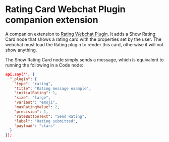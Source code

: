 # Rating Card Webchat Plugin companion extension

A companion extension to [Rating Webchat Plugin](https://github.com/Cognigy/WebchatPlugins/tree/master/plugins/rating). It adds a Show Rating Card node that shows a rating card with the properties set by the user. The webchat must load the Rating plugin to render this card, otherwise it will not show anything.

The Show Rating Card node simply sends a message, which is equivalent to running the following in a Code node:

```json
api.say('', {
  "_plugin": {
    "type": "rating",
    "title": "Rating message example",
    "initialRating": 1,
    "size": "large",
    "variant": "emoji",
    "maxRatingValue": 2,
    "precision": 1,
    "rateButtonText": "Send Rating",
    "label": "Rating submitted",
    "payload": "stars"
  }
});
```